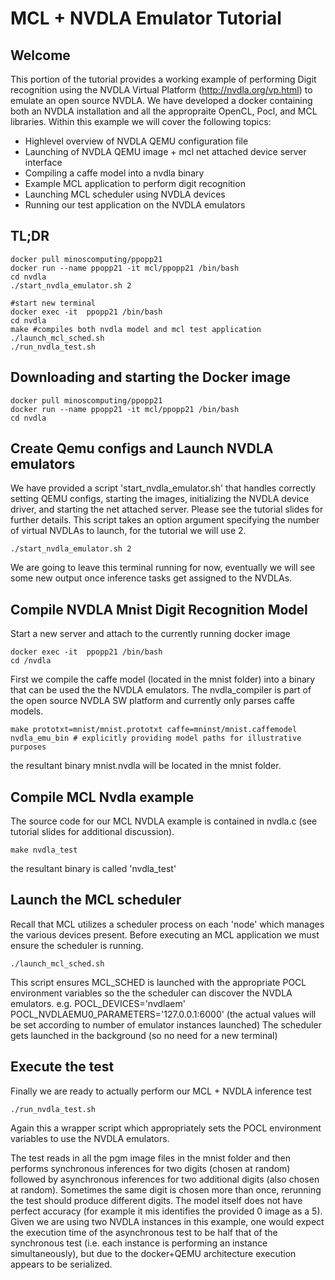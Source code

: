 # MCL + NVDLA Emulator Tutorial

## Welcome
This portion of the tutorial provides a working example of performing Digit recognition using the NVDLA Virtual Platform (http://nvdla.org/vp.html) to emulate an open source NVDLA.
We have developed a docker containing both an NVDLA installation and all the appropraite OpenCL, Pocl, and MCL libraries.
Within this example we will cover the following topics:
* Highlevel overview of NVDLA QEMU configuration file
* Launching of NVDLA QEMU image + mcl net attached device server interface
* Compiling a caffe model into a nvdla binary
* Example MCL application to perform digit recognition
* Launching MCL scheduler using NVDLA devices
* Running our test application on the NVDLA emulators

## TL;DR
```
docker pull minoscomputing/ppopp21
docker run --name ppopp21 -it mcl/ppopp21 /bin/bash
cd nvdla
./start_nvdla_emulator.sh 2

#start new terminal
docker exec -it  ppopp21 /bin/bash
cd nvdla
make #compiles both nvdla model and mcl test application
./launch_mcl_sched.sh
./run_nvdla_test.sh
```


## Downloading and starting the Docker image
```
docker pull minoscomputing/ppopp21
docker run --name ppopp21 -it mcl/ppopp21 /bin/bash
cd nvdla
```

## Create Qemu configs and Launch NVDLA emulators
We have provided a script 'start_nvdla_emulator.sh' that handles correctly setting QEMU configs, starting the images, initializing the NVDLA device driver, and starting the net attached server.
Please see the tutorial slides for further details.
This script takes an option argument specifying the number of virtual NVDLAs to launch, for the tutorial we will use 2.
```
./start_nvdla_emulator.sh 2
```
We are going to leave this terminal running for now, eventually we will see some new output once inference tasks get assigned to the NVDLAs.
## Compile NVDLA Mnist Digit Recognition Model
Start a new server and attach to the currently running docker image
```
docker exec -it  ppopp21 /bin/bash
cd /nvdla
```
First we compile the caffe model (located in the mnist folder) into a binary that can be used the the NVDLA emulators.
The nvdla_compiler is part of the open source NVDLA SW platform and currently only parses caffe models.
```
make prototxt=mnist/mnist.prototxt caffe=mninst/mnist.caffemodel nvdla_emu_bin # explicitly providing model paths for illustrative purposes
```
the resultant binary mnist.nvdla will be located in the mnist folder.

## Compile MCL Nvdla example
The source code for our MCL NVDLA example is contained in nvdla.c (see tutorial slides for additional discussion).
```
make nvdla_test
```
the resultant binary is called 'nvdla_test'

## Launch the MCL scheduler
Recall that MCL utilizes a scheduler process on each 'node' which manages the various devices present.
Before executing an MCL application we must ensure the scheduler is running.
```
./launch_mcl_sched.sh
```
This script ensures MCL_SCHED is launched with the appropriate POCL environment variables so the the scheduler can discover the NVDLA emulators.
e.g. POCL_DEVICES='nvdlaem' POCL_NVDLAEMU0_PARAMETERS='127.0.0.1:6000'  (the actual values will be set according to number of emulator instances launched)
The scheduler gets launched in the background (so no need for a new terminal)

## Execute the test
Finally we are ready to actually perform our MCL + NVDLA inference test
```
./run_nvdla_test.sh
```
Again this a wrapper script which appropriately sets the POCL environment variables to use the NVDLA emulators.

The test reads in all the pgm image files in the mnist folder and then performs synchronous inferences for two digits (chosen at random)  followed by asynchronous inferences for two additional digits (also chosen at random). Sometimes the same digit is chosen more than once, rerunning the test should produce different digits. The model itself does not have perfect accuracy (for example it mis identifies the provided 0 image as a 5). Given we are using two NVDLA instances in this example, one would expect the execution time of the asynchronous test to be half that of the synchronous test (i.e. each instance is performing an instance simultaneously), but due to the docker+QEMU architecture execution appears to be serialized.
